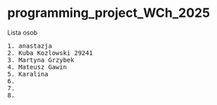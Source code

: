 # programming_project_WCh_2025


Lista osob
<pre>
1. anastazja
2. Kuba Kozlowski 29241
3. Martyna Grzybek
4. Mateusz Gawin
5. Karalina
6.
7.
8.
</pre>
